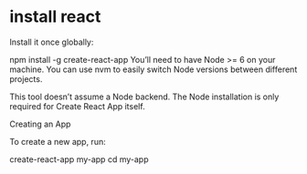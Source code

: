 


# install react


Install it once globally:

npm install -g create-react-app
You’ll need to have Node >= 6 on your machine. You can use nvm to easily switch Node versions between different projects.

This tool doesn’t assume a Node backend. The Node installation is only required for Create React App itself.

Creating an App

To create a new app, run:

create-react-app my-app
cd my-app
